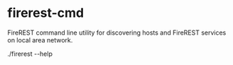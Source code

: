 firerest-cmd
===============

FireREST command line utility for discovering hosts and FireREST services on local area network.

./firerest --help
